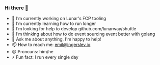 ### Hi there 👋

<!--
**emilingerslev/emilingerslev** is a ✨ _special_ ✨ repository because its `README.md` (this file) appears on your GitHub profile.

Here are some ideas to get you started:
-->

- 🔭 I’m currently working on Lunar's FCP tooling
- 🌱 I’m currently learning how to run longer
- 👯 I’m looking for help to develop github.com/lunarway/shuttle
- 🤔 I’m thinking about how to do event sourcing event better with golang
- 💬 Ask me about anything, I'm happy to help!
- 📫 How to reach me: emil@ingerslev.io
- 😄 Pronouns: him/he
- ⚡ Fun fact: I run every single day
